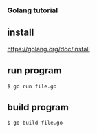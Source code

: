 ### Golang tutorial

## install
https://golang.org/doc/install

## run program
`
$ go run file.go
`

## build program
`
$ go build file.go
`
